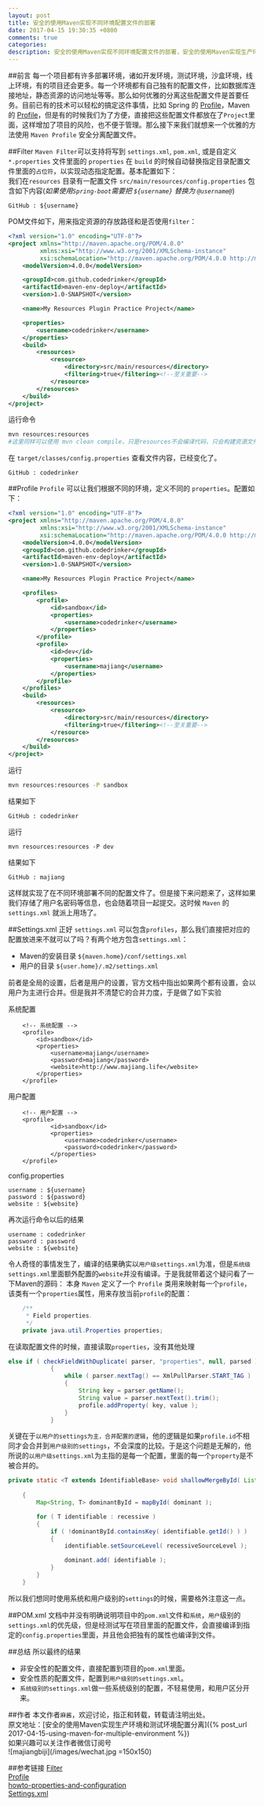 ```yaml
---
layout: post
title: 安全的使用Maven实现不同环境配置文件的部署
date: 2017-04-15 19:30:35 +0800
comments: true
categories: 
description: 安全的使用Maven实现不同环境配置文件的部署，安全的使用Maven实现生产环境和测试环境配置分离，Maven 打包实现生产环境与测试环境配置分离，maven打包，Maven针对不同的环境使用Profile完成打包部署，Maven 区分开发环境和测试环境配置，maven profile实现多环境打包，maven profile实现机制， 使用maven profile properties 实现环境配置文件分离，maven settings.xml 优先级，maven settings.xml 安全打包，maven settings.xml 实现生产环境分离
---
```


##前言
每一个项目都有许多部署环境，诸如开发环境，测试环境，沙盒环境，线上环境，有的项目还会更多。每一个环境都有自己独有的配置文件，比如数据库连接地址，静态资源的访问地址等等。那么如何优雅的分离这些配置文件是首要任务。目前已有的技术可以轻松的搞定这件事情，比如 Spring 的 [Profile](https://docs.spring.io/spring-boot/docs/current/reference/html/boot-features-profiles.html)，Maven 的 [Profile](http://maven.apache.org/guides/introduction/introduction-to-profiles.html)，但是有的时候我们为了方便，直接把这些配置文件都放在了`Project`里面，这样增加了项目的风险，也不便于管理。那么接下来我们就想来一个优雅的方法使用 `Maven Profile` 安全分离配置文件。

##Filter
`Maven Filter`可以支持将写到 `settings.xml`, `pom.xml`, 或是自定义 `*.properties` 文件里面的 `properties` 在 `build` 的时候自动替换指定目录配置文件里面的`占位符`，以实现动态指定配置。基本配置如下：   
我们在`resources` 目录有一配置文件 `src/main/resources/config.properties` 包含如下内容(*如果使用`Spring-boot`需要把 `${username}` 替换为 `@username@`*)    
```
GitHub : ${username}
```
POM文件如下，用来指定资源的存放路径和是否使用`filter`：
```xml
<?xml version="1.0" encoding="UTF-8"?>
<project xmlns="http://maven.apache.org/POM/4.0.0"
         xmlns:xsi="http://www.w3.org/2001/XMLSchema-instance"
         xsi:schemaLocation="http://maven.apache.org/POM/4.0.0 http://maven.apache.org/xsd/maven-4.0.0.xsd">
    <modelVersion>4.0.0</modelVersion>

    <groupId>com.github.codedrinker</groupId>
    <artifactId>maven-env-deploy</artifactId>
    <version>1.0-SNAPSHOT</version>

    <name>My Resources Plugin Practice Project</name>

    <properties>
        <username>codedrinker</username>
    </properties>
    <build>
        <resources>
            <resource>
                <directory>src/main/resources</directory>
                <filtering>true</filtering><!--至关重要-->
            </resource>
        </resources>
    </build>
</project>
```
运行命令
```sh
mvn resources:resources
#这里同样可以使用 mvn clean compile，只是resources不会编译代码，只会构建资源文件，这样更方便我们调试
```
在 `target/classes/config.properties` 查看文件内容，已经变化了。
```
GitHub : codedrinker
```

##Profile
`Profile` 可以让我们根据不同的环境，定义不同的 `properties`。配置如下：
```xml
<?xml version="1.0" encoding="UTF-8"?>
<project xmlns="http://maven.apache.org/POM/4.0.0"
         xmlns:xsi="http://www.w3.org/2001/XMLSchema-instance"
         xsi:schemaLocation="http://maven.apache.org/POM/4.0.0 http://maven.apache.org/xsd/maven-4.0.0.xsd">
    <modelVersion>4.0.0</modelVersion>
    <groupId>com.github.codedrinker</groupId>
    <artifactId>maven-env-deploy</artifactId>
    <version>1.0-SNAPSHOT</version>

    <name>My Resources Plugin Practice Project</name>

    <profiles>
        <profile>
            <id>sandbox</id>
            <properties>
                <username>codedrinker</username>
            </properties>
        </profile>
        <profile>
            <id>dev</id>
            <properties>
                <username>majiang</username>
            </properties>
        </profile>
    </profiles>
    <build>
        <resources>
            <resource>
                <directory>src/main/resources</directory>
                <filtering>true</filtering><!--至关重要-->
            </resource>
        </resources>
    </build>
</project>
```
运行
```sh
mvn resources:resources -P sandbox
```
结果如下
```
GitHub : codedrinker
```
运行
```
mvn resources:resources -P dev
```
结果如下
```
GitHub : majiang
```
这样就实现了在不同环境部署不同的配置文件了。但是接下来问题来了，这样如果我们存储了用户名密码等信息，也会随着项目一起提交。这时候 `Maven` 的 `settings.xml` 就派上用场了。

##Settings.xml
正好 `settings.xml` 可以包含`profiles`，那么我们直接把对应的配置放进来不就可以了吗？有两个地方包含`settings.xml`：

- Maven的安装目录 `${maven.home}/conf/settings.xml`
- 用户的目录 `${user.home}/.m2/settings.xml`    

前者是全局的设置，后者是用户的设置，官方文档中指出如果两个都有设置，会以用户为主进行合并。但是我并不清楚它的合并力度，于是做了如下实验

系统配置
```
	<!-- 系统配置 -->
    <profile>
        <id>sandbox</id>
        <properties>
            <username>majiang</username>
            <password>majiang</password>
            <website>http://www.majiang.life</website>
        </properties>
    </profile>
```
用户配置
```
	<!-- 用户配置 -->
    <profile>
            <id>sandbox</id>
            <properties>
                <username>codedrinker</username>
                <password>codedrinker</password>
            </properties>
    </profile>
```
config.properties
```
username : ${username}
password : ${password}
website : ${website}
```
再次运行命令以后的结果
```
username : codedrinker
password : password
website : ${website}
```
令人奇怪的事情发生了，编译的结果确实以`用户级settings.xml`为准，但是`系统级settings.xml`里面额外配置的`website`并没有编译。于是我就带着这个疑问看了一下Maven的源码：
本身 `Maven` 定义了一个 `Profile` 类用来映射每一个`profile`，该类有一个`properties`属性，用来存放当前`profile`的配置：
```java
    /**
     * Field properties.
     */
    private java.util.Properties properties;
```
在读取配置文件的时候，直接读取`properties`，没有其他处理
```java
else if ( checkFieldWithDuplicate( parser, "properties", null, parsed ) )
            {
                while ( parser.nextTag() == XmlPullParser.START_TAG )
                {
                    String key = parser.getName();
                    String value = parser.nextText().trim();
                    profile.addProperty( key, value );
                }
            }
```
关键在于`以用户的settings为主，合并配置的逻辑`，他的逻辑是如果`profile.id`不相同才会合并到`用户级别的settings`，不会深度的比较。于是这个问题是无解的，他所说的`以用户级settings.xml`为主指的是每一个配置，里面的每一个`property`是不被合并的。
```java
private static <T extends IdentifiableBase> void shallowMergeById( List<T> dominant, List<T> recessive,
                                                                       String recessiveSourceLevel )
    {
        Map<String, T> dominantById = mapById( dominant );

        for ( T identifiable : recessive )
        {
            if ( !dominantById.containsKey( identifiable.getId() ) )
            {
                identifiable.setSourceLevel( recessiveSourceLevel );

                dominant.add( identifiable );
            }
        }
    }
```
所以我们想同时使用系统和用户级别的`settings`的时候，需要格外注意这一点。

##POM.xml
文档中并没有明确说明项目中的`pom.xml`文件和`系统`，`用户`级别的`settings.xml`的优先级，但是经测试写在项目里面的配置文件，会直接编译到指定的`config.properties`里面，并且他会把独有的属性也编译到文件。

##总结
所以最终的结果

- 非安全性的配置文件，直接配置到项目的`pom.xml`里面。
- 安全性质的配置文件，配置到`用户级别的settings.xml`。
- `系统级别的settings.xml`做一些系统级别的配置，不轻易使用，和用户区分开来。

##作者
本文作者`麻酱`，欢迎讨论，指正和转载，转载请注明出处。  
原文地址：[安全的使用Maven实现生产环境和测试环境配置分离]({% post_url 2017-04-15-using-maven-for-multiple-environment %})  
如果兴趣可以关注作者微信订阅号  
![majiangbiji](/images/wechat.jpg =150x150) 

##参考链接
[Filter](https://maven.apache.org/plugins/maven-resources-plugin/examples/filter.html)  
[Profile](http://maven.apache.org/guides/introduction/introduction-to-profiles.html)  
[howto-properties-and-configuration](https://docs.spring.io/spring-boot/docs/current/reference/html/howto-properties-and-configuration.html)   
[Settings.xml](https://maven.apache.org/settings.html)  

